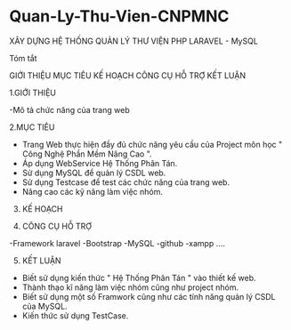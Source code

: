 # Quan-Ly-Thu-Vien-CNPMNC
XÂY DỰNG HỆ THỐNG QUẢN LÝ THƯ VIỆN PHP LARAVEL - MySQL 

Tóm tắt

GIỚI THIỆU
MỤC TIÊU
KẾ HOẠCH
CÔNG CỤ HỖ TRỢ
KẾT LUẬN

1.GIỚI THIỆU

-Mô tả chức năng của trang web



2.MỤC TIÊU

- Trang Web thực hiện đầy đủ chức năng yêu cầu của Project môn học " Công Nghệ Phần Mềm Nâng Cao ".
- Áp dụng WebService Hệ Thống Phân Tán.
- Sử dụng MySQL để quản lý CSDL web.
- Sử dụng Testcase để test các chức năng của trang web.
- Nâng cao các kỹ năng làm việc nhóm.
3. KẾ HOẠCH

4. CÔNG CỤ HỖ TRỢ

-Framework laravel
-Bootstrap
-MySQL
-github
-xampp
....

5. KẾT LUẬN

- Biết sử dụng kiến thức " Hệ Thống Phân Tán " vào thiết kế web.
- Thành thạo kĩ năng làm việc nhóm cũng như project nhóm.
- Biết sử dụng một số Framwork cũng như các tính năng quản lý CSDL của MySQL.
- Kiến thức sử dụng TestCase.
